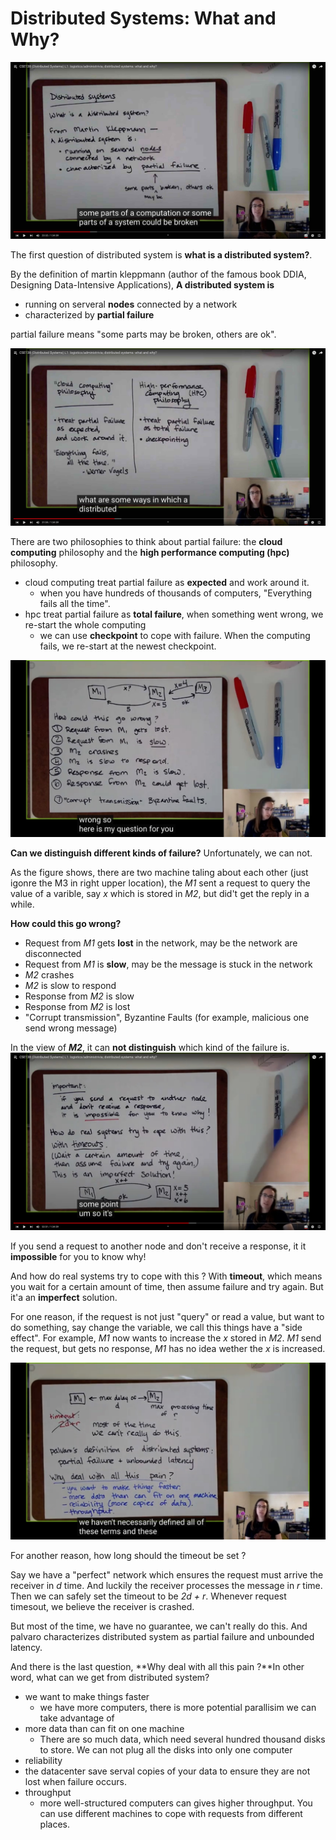 # Distributed Systems: What and Why?

![definition](figure/lecture01/1.jpeg)

The first question of distributed system is **what is a distributed system?**.

By the definition of martin kleppmann (author of the famous book DDIA, Designing Data-Intensive Applications), **A distributed system is**

- running on serveral **nodes** connected by a network
- characterized by **partial failure**

partial failure means "some parts may be broken, others are ok".

![partial-failure](figure/lecture01/2.jpeg)

There are two philosophies to think about partial failure: the **cloud computing** philosophy and the **high performance computing (hpc)**  philosophy.

- cloud computing treat partial failure as **expected** and work around it. 
  - when you have hundreds of thousands of computers, "Everything fails all the time".
- hpc treat partial failure as **total failure**, when something went wrong, we re-start the whole computing
  - we can use **checkpoint** to cope with failure. When the computing fails, we re-start at the newest checkpoint.

![failure](figure/lecture01/3.jpeg)

**Can we distinguish different kinds of failure?** Unfortunately, we can not.

As the figure shows, there are two machine taling about each other (just igonre the M3 in right upper location), the *M1* sent a request to query the value of a varible, say *x* which is stored in *M2*, but did't get the reply in a while.

**How could this go wrong?**

- Request from *M1* gets **lost** in the network, may be the network are disconnected 
- Request from *M1* is **slow**, may be the message is stuck in the network
- *M2* crashes
- *M2* is slow to respond 
- Response from *M2* is slow
- Response from *M2* is lost
- "Corrupt transmission", Byzantine Faults (for example, malicious one send wrong message)

In the view of ***M2***, it can **not distinguish** which kind of the failure is. ![timeout](figure/lecture01/4.jpeg)

If you send a request to another node and don't receive a response, it it **impossible** for you to know why!

And how do real systems try to cope with this ? With **timeout**, which means you wait for a certain amount of time, then assume failure and try again. But it'a an **imperfect** solution. 

For one reason, if the request is not just "query" or read a value, but want to do something, say change the variable, we call this things have a "side effect". For example, *M1* now wants to increase the *x* stored in *M2*. *M1* send the request,  but gets no response, *M1* has no idea wether the *x* is increased. 

![advantages](figure/lecture01/5.jpeg)

For another reason, how long should the timeout be set ?  

Say we have a "perfect" network which ensures the request must arrive the receiver in *d* time. And luckily the receiver processes the message in *r* time. Then we can safely set the timeout to be *2d + r*. Whenever request timesout, we believe the receiver is crashed.

But most of the time, we have no guarantee, we can't really do this. And palvaro characterizes distributed system as partial failure and unbounded latency. 

And there is the last question, **Why deal with all this pain ?**In other word, what can we get from distributed system?

- we want to make things faster
  - we have more computers, there is more potential parallisim we can take advantage of
- more data than can fit on one machine
  - There are so much data, which need several hundred thousand disks to store. We can not plug all the disks into only one computer
-  reliability
  - the datacenter save serval copies of your data to ensure they are not lost when failure occurs.
- throughput 
  - more well-structured computers can gives higher throughput. You can use different machines to cope with requests from different places.
